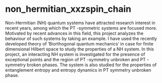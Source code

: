 # non_hermitian_xxzspin_chain
Non-Hermitian (NH) quantum systems have attracted research interest in recent years, among which the PT -symmetric systems are focused more. Motivated by recent advances in this field, this project analyzes the behaviour of such systems by taking an example. I have used the recently developed theory of ‘Biorthogonal quantum mechanics’ in case for finite dimensional Hilbert space to study the properties of a NH system. In this project, an interacting NH system is investigated for the presence of exceptional points and the region of PT -symmetry unbroken and PT -symmetry broken phases. The system is also studied for the properties of entanglement entropy and entropy dynamics in PT symmetry unbroken phase.
